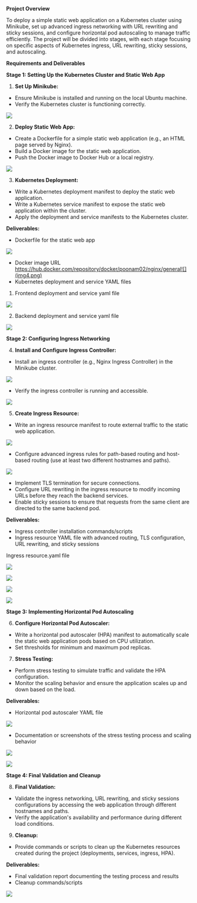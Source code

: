 ﻿**Project Overview**

To deploy a simple static web application on a Kubernetes cluster using Minikube, set up advanced ingress networking with URL rewriting and sticky sessions, and configure horizontal pod autoscaling to manage traffic efficiently. The project will be divided into stages, with each stage focusing on specific aspects of Kubernetes ingress, URL rewriting, sticky sessions, and autoscaling.

**Requirements and Deliverables**

**Stage 1: Setting Up the Kubernetes Cluster and Static Web App**

1. **Set Up Minikube:**
- Ensure Minikube is installed and running on the local Ubuntu machine.
- Verify the Kubernetes cluster is functioning correctly.

![](img1.png)

2. **Deploy Static Web App:**
- Create a Dockerfile for a simple static web application (e.g., an HTML page served by Nginx).
- Build a Docker image for the static web application.
- Push the Docker image to Docker Hub or a local registry.

![](img2.png)

3. **Kubernetes Deployment:**
- Write a Kubernetes deployment manifest to deploy the static web application.
- Write a Kubernetes service manifest to expose the static web application within the cluster.
- Apply the deployment and service manifests to the Kubernetes cluster.

**Deliverables:**

- Dockerfile for the static web app

![](img3.png)

- Docker image URL https://hub.docker.com/repository/docker/poonam02/nginx/general![](img4.png)
- Kubernetes deployment and service YAML files
1. Frontend deployment and service yaml file

![](img5.png)

2. Backend deployment and service yaml file

![](img6.png)

**Stage 2: Configuring Ingress Networking**

4. **Install and Configure Ingress Controller:**
- Install an ingress controller (e.g., Nginx Ingress Controller) in the Minikube cluster.

![](img7.png)

- Verify the ingress controller is running and accessible.

![](img8.png)

5. **Create Ingress Resource:**
- Write an ingress resource manifest to route external traffic to the static web application.

![](img9.png)

- Configure advanced ingress rules for path-based routing and host-based routing (use at least two different hostnames and paths).

![](img10.png)

- Implement TLS termination for secure connections.
- Configure URL rewriting in the ingress resource to modify incoming URLs before they reach the backend services.
- Enable sticky sessions to ensure that requests from the same client are directed to the same backend pod.

**Deliverables:**

- Ingress controller installation commands/scripts
- Ingress resource YAML file with advanced routing, TLS configuration, URL rewriting, and sticky sessions

Ingress resource.yaml file

![](img11.png)

![](img12.png)

![](img13.png)

![](img14.png)

**Stage 3: Implementing Horizontal Pod Autoscaling**

6. **Configure Horizontal Pod Autoscaler:**
- Write a horizontal pod autoscaler (HPA) manifest to automatically scale the static web application pods based on CPU utilization.
- Set thresholds for minimum and maximum pod replicas.
7. **Stress Testing:**
- Perform stress testing to simulate traffic and validate the HPA configuration.
- Monitor the scaling behavior and ensure the application scales up and down based on the load.

**Deliverables:**

- Horizontal pod autoscaler YAML file

![](img15.png)

- Documentation or screenshots of the stress testing process and scaling behavior

![](img16.png)

![](img17.png)

**Stage 4: Final Validation and Cleanup**

8. **Final Validation:**
- Validate the ingress networking, URL rewriting, and sticky sessions configurations by accessing the web application through different hostnames and paths.
- Verify the application's availability and performance during different load conditions.
9. **Cleanup:**
- Provide commands or scripts to clean up the Kubernetes resources created during the project (deployments, services, ingress, HPA).

**Deliverables:**

- Final validation report documenting the testing process and results
- Cleanup commands/scripts

![](img18.png)
